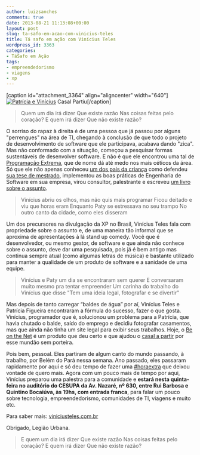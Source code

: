```yaml
---
author: luizsanches
comments: true
date: 2013-08-21 11:13:08+00:00
layout: post
slug: ta-safo-em-acao-com-vinicius-teles
title: Tá safo em ação com Vinícius Teles
wordpress_id: 3363
categories:
- TáSafo em Ação
tags:
- empreendedorismo
- viagens
- xp
---
```


[caption id="attachment_3364" align="aligncenter" width="640"][![Patrícia e Vinícius](http://tasafo.files.wordpress.com/2013/08/casal_partiu.jpg)](http://tasafo.files.wordpress.com/2013/08/casal_partiu.jpg) Casal Partiu[/caption]


> 

> 
> Quem um dia irá dizer
Que existe razão
Nas coisas feitas pelo coração?
E quem irá dizer
Que não existe razão?
> 
> 





O sorriso do rapaz à direita é de uma pessoa que já passou por alguns "perrengues" na área de TI, chegando à conclusão de que todo o projeto de desenvolvimento de software que ele participava, acabava dando "zica". Mas não conformado com a situação, começou a pesquisar formas sustentáveis de desenvolver software. E não é que ele encontrou uma tal de [Programação Extrema](http://desenvolvimentoagil.com.br/xp/), que de nome dá até medo nos mais céticos da área. Só que ele não apenas conheceu [um dos pais da criança](http://pt.wikipedia.org/wiki/Kent_Beck) como defendeu [sua tese de mestrado](http://desenvolvimentoagil.com.br/xp/dissertacaoXP.pdf‎), implementou as boas práticas de Engenharia de Software em sua empresa, virou consultor, palestrante e escreveu [um livro sobre o assunto](http://improveit.com.br/xp/livroxp).





> 

> 
> Vinícius abriu os olhos, mas não quis mais programar
Ficou deitado e viu que horas eram
Enquanto Paty se estressava no seu trampo
No outro canto da cidade, como eles disseram
> 
> 





Um dos precursores na divulgação da XP no Brasil, Vinícius Teles fala com propriedade sobre o assunto e, de uma maneira tão informal que se aproxima de apresentações à lá stand up comedy. Você que é desenvolvedor, ou mesmo gestor, de software e que ainda não conhece sobre o assunto, deve dar uma pesquisada, pois já é bem antigo mas continua sempre atual (como algumas letras de música) e bastante utilizado para manter a qualidade de um produto de software e a sanidade de uma equipe.





> 

> 
> Vinícius e Paty um dia se encontraram sem querer
E conversaram muito mesmo pra tentar empreender
Um carinha do trabalho do Vinícius que disse
"Tem uma ideia legal, fotografar e se divertir"
> 
> 





Mas depois de tanto carregar “baldes de água” por aí, Vinícius Teles e Patrícia Figueira encontraram a fórmula do sucesso, fazer o que gosta. Vinícius, programador que é, solucionou um problema para a Patrícia, que havia chutado o balde, saído do emprego e decidiu fotografar casamentos, mas que ainda não tinha um site legal para exibir seus trabalhos. Hoje, o [Be on the Net](http://beonthe.net/) é um produto que deu certo e que ajudou o [casal a partir](http://www.casalpartiu.com.br/) por esse mundão sem porteira.




Pois bem, pessoal. Eles partiram de algum canto do mundo passando, à trabalho, por Belém do Pará nessa semana. Ano passado, eles passaram rapidamente por aqui e só deu tempo de fazer uma [#horaextra](http://horaextra.org) que deixou vontade de quero mais. Agora com um pouco mais de tempo por aqui, Vinícius preparou uma palestra para a comunidade e **estará nesta quinta-feira no auditório do CESUPA da Av. Nazaré, nº 630, entre Rui Barbosa e Quintino Bocaiúva, às 19hs, com entrada franca**, para falar um pouco sobre tecnologia, empreendedorismo, comunidades de TI, viagens e muito etc.




Para saber mais: [viniciusteles.com.br](http://viniciusteles.com.br/)




Obrigado, Legião Urbana.





> 

> 
> E quem um dia irá dizer
Que existe razão
Nas coisas feitas pelo coração?
E quem irá dizer
Que não existe razão?
> 
> 

